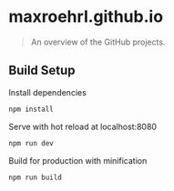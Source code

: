 # maxroehrl.github.io

> An overview of the GitHub projects.

## Build Setup

Install dependencies

``` bash
npm install
```

Serve with hot reload at localhost:8080
``` bash
npm run dev
```

Build for production with minification
``` bash
npm run build
```
